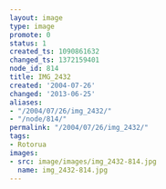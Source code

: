```yaml
---
layout: image
type: image
promote: 0
status: 1
created_ts: 1090861632
changed_ts: 1372159401
node_id: 814
title: IMG_2432
created: '2004-07-26'
changed: '2013-06-25'
aliases:
- "/2004/07/26/img_2432/"
- "/node/814/"
permalink: "/2004/07/26/img_2432/"
tags:
- Rotorua
images:
- src: image/images/img_2432-814.jpg
  name: img_2432-814.jpg
---
```


